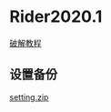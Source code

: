# Rider2020.1

[破解教程](http://www.xue51.com/soft/38055.html)

## 设置备份

[setting.zip](/download/rider2020_settings.zip)